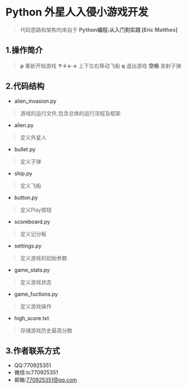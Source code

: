 # Python 外星人入侵小游戏开发
> 代码思路和架构均来自于 **Python编程:从入门到实践 [Eric Matthes]**
## 1.操作简介
> **p**  重新开始游戏
>**↑↓←→** 上下左右移动飞船
>**q** 退出游戏
>**空格** 发射子弹
## 2.代码结构
- alien_invasion.py
> 游戏的运行文件,包含总体的运行流程及框架
- alien.py
> 定义外星人
- bullet.py
> 定义子弹
- ship.py
> 定义飞船
- button.py
> 定义Play按钮
- scoreboard.py
> 定义记分板
- settings.py
> 定义游戏的初始参数
- game_stats.py
> 定义游戏状态
- game_fuctions.py
> 定义游戏操作
- high_score.txt
> 存储游戏历史最高分数

## 3.作者联系方式
- QQ:770925351
- 微信:tc770925351
- 邮箱:770925351@qq.com
